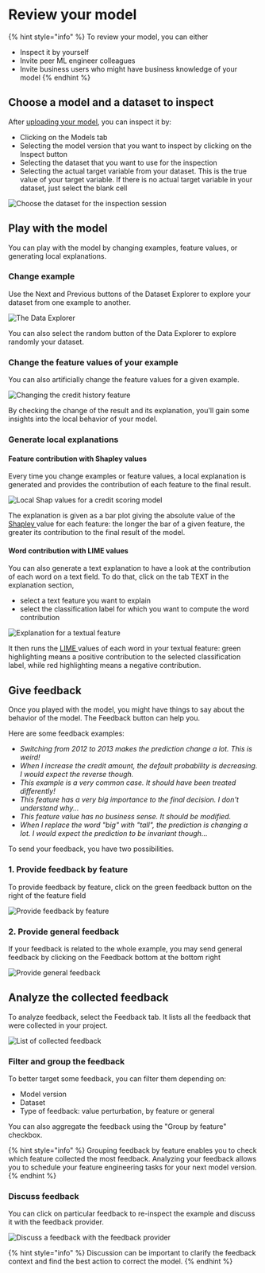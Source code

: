 # Review your model

{% hint style="info" %}
To review your model, you can either

* Inspect it by yourself
* Invite peer ML engineer colleagues
* Invite business users who might have business knowledge of your model
{% endhint %}

## Choose a model and a dataset to inspect

After [uploading your model](upload-your-model.md), you can inspect it by:

* Clicking on the Models tab
* Selecting the model version that you want to inspect by clicking on the Inspect button
* Selecting the dataset that you want to use for the inspection
* Selecting the actual target variable from your dataset. This is the true value of your target variable. If there is no actual target variable in your dataset, just select the blank cell

![Choose the dataset for the inspection session](<../.gitbook/assets/choose a model.jpg>)

## Play with the model

You can play with the model by changing examples, feature values, or generating local explanations.

### Change example

Use the Next and Previous buttons of the Dataset Explorer to explore your dataset from one example to another.

![The Data Explorer](<../.gitbook/assets/Data explorer.png>)

You can also select the random button of the Data Explorer to explore randomly your dataset.

### Change the feature values of your example

You can also artificially change the feature values for a given example.&#x20;

![Changing the credit history feature](../.gitbook/assets/perturbation.png)

By checking the change of the result and its explanation, you'll gain some insights into the local behavior of your model.

### Generate local explanations

#### Feature contribution with Shapley values

Every time you change examples or feature values, a local explanation is generated and provides the contribution of each feature to the final result.&#x20;

![Local Shap values for a credit scoring model](../.gitbook/assets/explanation.jpg)

The explanation is given as a bar plot giving the absolute value of the [Shapley ](https://en.wikipedia.org/wiki/Shapley\_value)value for each feature: the longer the bar of a given feature, the greater its contribution to the final result of the model.

#### Word contribution with LIME values

You can also generate a text explanation to have a look at the contribution of each word on a text field. To do that, click on the tab TEXT in the explanation section,

* select a text feature you want to explain
* select the classification label for which you want to compute the word contribution

![Explanation for a textual feature](../.gitbook/assets/lime.jpg)

It then runs the [LIME ](https://christophm.github.io/interpretable-ml-book/lime.html)values of each word in your textual feature: green highlighting means a positive contribution to the selected classification label, while red highlighting means a negative contribution.

## Give feedback

Once you played with the model, you might have things to say about the behavior of the model. The Feedback button can help you.&#x20;

Here are some feedback examples:

* _Switching from 2012 to 2013 makes the prediction change a lot. This is weird!_
* _When I increase the credit amount, the default probability is decreasing. I would expect the reverse though._
* _This example is a very common case. It should have been treated differently!_
* _This feature has a very big importance to the final decision. I don't understand why..._
* _This feature value has no business sense. It should be modified._
* _When I replace the word "big" with "tall", the prediction is changing a Iot. I would expect the prediction to be invariant though…_

To send your feedback, you have two possibilities.

### 1. Provide feedback by feature

To provide feedback by feature, click on the green feedback button on the right of the feature field

![Provide feedback by feature](<../.gitbook/assets/feedbcack-gif (1).gif>)

### 2. Provide general feedback

If your feedback is related to the whole example, you may send general feedback by clicking on the Feedback bottom at the bottom right&#x20;

![Provide general feedback](../.gitbook/assets/general-feedback-gif.gif)

## Analyze the collected feedback

To analyze feedback, select the Feedback tab. It lists all the feedback that were collected in your project.

![List of collected feedback](<../.gitbook/assets/feedback manager.jpg>)

### Filter and group the feedback

To better target some feedback, you can filter them depending on:

* Model version
* Dataset
* Type of feedback: value perturbation, by feature or general

You can also aggregate the feedback using the "Group by feature" checkbox.&#x20;

{% hint style="info" %}
Grouping feedback by feature enables you to check which feature collected the most feedback. Analyzing your feedback allows you to schedule your feature engineering tasks for your next model version.
{% endhint %}

### Discuss feedback

You can click on particular feedback to re-inspect the example and discuss it with the feedback provider.

![Discuss a feedback with the feedback provider](../.gitbook/assets/Discussion.jpg)

{% hint style="info" %}
Discussion can be important to clarify the feedback context and find the best action to correct the model.
{% endhint %}
